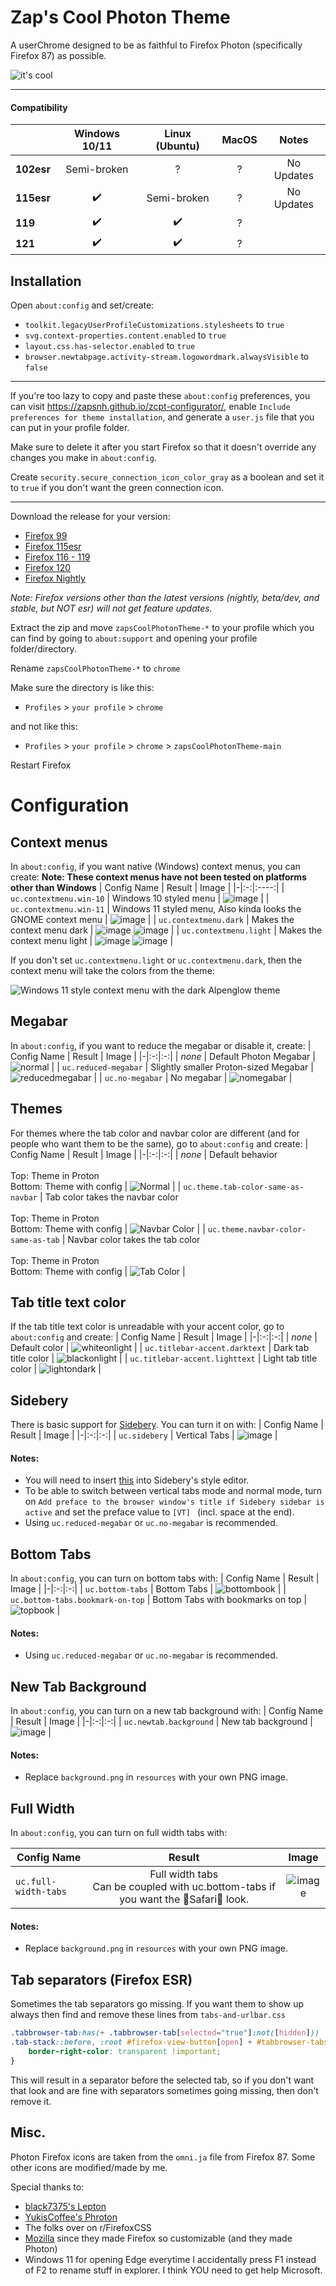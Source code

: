 # Zap's Cool Photon Theme
A userChrome designed to be as faithful to Firefox Photon (specifically Firefox 87) as possible.

![it's cool](https://github.com/zapSNH/zapsCoolPhotonTheme/assets/134786889/5b0dbcc3-78f2-497e-a949-39f0fdfa63cf)
____

#### Compatibility
| | Windows 10/11 | Linux (Ubuntu) | MacOS | Notes |
|-|:-:|:-:|:-:|:-:|
| **102esr** | Semi-broken | ? | ? | No Updates |
| **115esr** | ✔️ | Semi-broken | ? | No Updates |
| **119** | ✔️ | ✔️ | ? | |
| **121** | ✔️ | ✔️ | ? | |
## Installation
Open `about:config` and set/create:
* `toolkit.legacyUserProfileCustomizations.stylesheets` to `true`
* `svg.context-properties.content.enabled` to `true`
* `layout.css.has-selector.enabled` to `true`
* `browser.newtabpage.activity-stream.logowordmark.alwaysVisible` to `false`
____
If you're too lazy to copy and paste these `about:config` preferences, you can visit https://zapsnh.github.io/zcpt-configurator/, enable `Include preferences for theme installation`, and generate a `user.js` file that you can put in your profile folder.

Make sure to delete it after you start Firefox so that it doesn't override any changes you make in `about:config`.

Create `security.secure_connection_icon_color_gray` as a boolean and set it to `true` if you don't want the green connection icon.
____
Download the release for your version:
* [Firefox 99](https://github.com/zapSNH/zapsCoolPhotonTheme/archive/refs/heads/archive-v99.zip)
* [Firefox 115esr](https://github.com/zapSNH/zapsCoolPhotonTheme/archive/refs/heads/115esr.zip)
* [Firefox 116 - 119](https://github.com/zapSNH/zapsCoolPhotonTheme/archive/refs/heads/119.zip)
* [Firefox 120](https://github.com/zapSNH/zapsCoolPhotonTheme/archive/refs/heads/main.zip)
* [Firefox Nightly](https://github.com/zapSNH/zapsCoolPhotonTheme/archive/refs/heads/nightly.zip)

_Note: Firefox versions other than the latest versions (nightly, beta/dev, and stable, but NOT esr) will not get feature updates._

Extract the zip and move `zapsCoolPhotonTheme-*` to your profile which you can find by going to `about:support` and opening your profile folder/directory.

Rename `zapsCoolPhotonTheme-*` to `chrome`


Make sure the directory is like this:
* `Profiles` > `your profile` > `chrome`

and not like this:
* `Profiles` > `your profile` > `chrome` > `zapsCoolPhotonTheme-main`

Restart Firefox

# Configuration

## Context menus
In `about:config`, if you want native (Windows) context menus, you can create:
**Note: These context menus have not been tested on platforms other than Windows**
| Config Name | Result | Image |
|-|:-:|:----:|
| `uc.contextmenu.win-10` | Windows 10 styled menu | ![image](https://github.com/zapSNH/zapsCoolPhotonTheme/assets/134786889/e4720c5f-ce0c-4178-9b5c-dc60844a265d) |
| `uc.contextmenu.win-11` | Windows 11 styled menu, Also kinda looks the GNOME context menu | ![image](https://github.com/zapSNH/zapsCoolPhotonTheme/assets/134786889/7c1c78bf-0b67-410a-85bf-133bdba1fce6) |
| `uc.contextmenu.dark` | Makes the context menu dark | ![image](https://github.com/zapSNH/zapsCoolPhotonTheme/assets/134786889/7c1c78bf-0b67-410a-85bf-133bdba1fce6) ![image](https://github.com/zapSNH/zapsCoolPhotonTheme/assets/134786889/e4720c5f-ce0c-4178-9b5c-dc60844a265d) |
| `uc.contextmenu.light` | Makes the context menu light | ![image](https://github.com/zapSNH/zapsCoolPhotonTheme/assets/134786889/3ee54b09-3c05-420c-9693-4fe5e76f8aa1) ![image](https://github.com/zapSNH/zapsCoolPhotonTheme/assets/134786889/e9a1f904-fe21-415e-9421-1d995edc1781) |

If you don't set `uc.contextmenu.light` or `uc.contextmenu.dark`, then the context menu will take the colors from the theme:

![Windows 11 style context menu with the dark Alpenglow theme](https://github.com/zapSNH/zapsCoolPhotonTheme/assets/134786889/09246fb9-66ab-4406-bc94-4e46157dd167)

## Megabar
In `about:config`, if you want to reduce the megabar or disable it, create:
| Config Name | Result | Image |
|-|:-:|:-:|
| _none_ | Default Photon Megabar | ![normal](https://github.com/zapSNH/zapsCoolPhotonTheme/assets/134786889/ef1bc738-28bf-439b-8c6f-68c188e8e942) |
| `uc.reduced-megabar` | Slightly smaller Proton-sized Megabar | ![reducedmegabar](https://github.com/zapSNH/zapsCoolPhotonTheme/assets/134786889/596e4445-ddee-49c9-a4b4-e58da184ea4a) |
| `uc.no-megabar` | No megabar | ![nomegabar](https://github.com/zapSNH/zapsCoolPhotonTheme/assets/134786889/a60585ff-d7fe-4ef1-af0c-09269160bc6b) |


## Themes
For themes where the tab color and navbar color are different (and for people who want them to be the same), go to `about:config` and create:
| Config Name | Result | Image |
|-|:-:|:-:|
| _none_ | Default behavior <br><br> Top: Theme in Proton <br> Bottom: Theme with config | ![Normal](https://github.com/zapSNH/zapsCoolPhotonTheme/assets/134786889/9e5023be-b76a-4ec1-bfcb-ec693490d4c6) |
| `uc.theme.tab-color-same-as-navbar` | Tab color takes the navbar color <br><br> Top: Theme in Proton <br> Bottom: Theme with config | ![Navbar Color](https://github.com/zapSNH/zapsCoolPhotonTheme/assets/134786889/10fdd8a3-895a-4c25-b485-9df1f22d62b4) |
| `uc.theme.navbar-color-same-as-tab` | Navbar color takes the tab color <br><br> Top: Theme in Proton <br> Bottom: Theme with config | ![Tab Color](https://github.com/zapSNH/zapsCoolPhotonTheme/assets/134786889/ceee4529-ca7a-48df-83d9-7ce11e7ded92) |

## Tab title text color
If the tab title text color is unreadable with your accent color, go to `about:config` and create:
| Config Name | Result | Image |
|-|:-:|:-:|
| _none_ | Default color | ![whiteonlight](https://github.com/zapSNH/zapsCoolPhotonTheme/assets/134786889/4fb2df18-8701-45fc-954e-7de875888f91) |
| `uc.titlebar-accent.darktext` | Dark tab title color | ![blackonlight](https://github.com/zapSNH/zapsCoolPhotonTheme/assets/134786889/25c46b14-fb64-4e41-814a-c32a036bf747) |
| `uc.titlebar-accent.lighttext` | Light tab title color | ![lightondark](https://github.com/zapSNH/zapsCoolPhotonTheme/assets/134786889/88f1fb0e-8f77-43d7-bd51-b62958096257) |

## Sidebery
There is basic support for [Sidebery](https://github.com/mbnuqw/sidebery). You can turn it on with:
| Config Name | Result | Image |
|-|:-:|:-:|
| `uc.sidebery` | Vertical Tabs | ![image](https://github.com/zapSNH/zapsCoolPhotonTheme/assets/134786889/e3514bd2-13d5-4eca-aee6-9415c0f8a97a) |

#### Notes:
- You will need to insert [this](https://gist.github.com/zapSNH/1ad90c69ca59dc7139d9e0454d52728f) into Sidebery's style editor.
- To be able to switch between vertical tabs mode and normal mode, turn on `Add preface to the browser window's title if Sidebery sidebar is active` and set the preface value to `[VT] ` (incl. space at the end).
- Using `uc.reduced-megabar` or `uc.no-megabar` is recommended.

## Bottom Tabs
In `about:config`, you can turn on bottom tabs with:
| Config Name | Result | Image |
|-|:-:|:-:|
| `uc.bottom-tabs` | Bottom Tabs | ![bottombook](https://github.com/zapSNH/zapsCoolPhotonTheme/assets/134786889/6071b70b-2ca0-4d10-89a5-c532f24f189c) |
| `uc.bottom-tabs.bookmark-on-top` | Bottom Tabs with bookmarks on top | ![topbook](https://github.com/zapSNH/zapsCoolPhotonTheme/assets/134786889/f1f72e70-c736-4ad6-a6f9-9c9b3177187c) |

#### Notes:
- Using `uc.reduced-megabar` or `uc.no-megabar` is recommended.

## New Tab Background
In `about:config`, you can turn on a new tab background with:
| Config Name | Result | Image |
|-|:-:|:-:|
| `uc.newtab.background` | New tab background | ![image](https://github.com/zapSNH/zapsCoolPhotonTheme/assets/134786889/1bbda37a-2577-4592-aac7-e8848cb1a30d) |

#### Notes:
- Replace `background.png` in `resources` with your own PNG image.

## Full Width 
In `about:config`, you can turn on full width tabs with:

| Config Name | Result | Image |
|-|:-:|:-:|
| `uc.full-width-tabs` | Full width tabs<br>Can be coupled with uc.bottom-tabs if you want the 🤮Safari🤮 look.| ![image](https://github.com/zapSNH/zapsCoolPhotonTheme/assets/134786889/6c965793-afb3-488e-b3b3-c6ef46905a71) |

#### Notes:
- Replace `background.png` in `resources` with your own PNG image.

## Tab separators (Firefox ESR)
Sometimes the tab separators go missing. If you want them to show up always then find and remove these lines from `tabs-and-urlbar.css`

```css
.tabbrowser-tab:has(+ .tabbrowser-tab[selected="true"]:not([hidden])) 
.tab-stack::before, :root #firefox-view-button[open] + #tabbrowser-tabs arrowscrollbox > :first-child:not([selected="true"]) .tab-stack::after {
	border-right-color: transparent !important;
}
```

This will result in a separator before the selected tab, so if you don't want that look and are fine with separators sometimes going missing, then don't remove it.

## Misc.
Photon Firefox icons are taken from the `omni.ja` file from Firefox 87.
Some other icons are modified/made by me.

Special thanks to:
- [black7375's Lepton](https://github.com/black7375/Firefox-UI-Fix)
- [YukisCoffee's Phroton](https://github.com/YukisCoffee/phroton/)
- The folks over on r/FirefoxCSS
- [Mozilla](https://www.mozilla.org/) since they made Firefox so customizable (and they made Photon)
- Windows 11 for opening Edge everytime I accidentally press F1 instead of F2 to rename stuff in explorer. I think YOU need to get help Microsoft.
